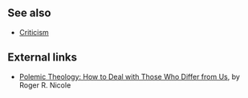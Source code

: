 
## See also

-   [Criticism](Criticism "Criticism")

## External links

-   [Polemic Theology: How to Deal with Those Who Differ from Us](http://www.founders.org/FJ33/article3.html),
    by Roger R. Nicole



